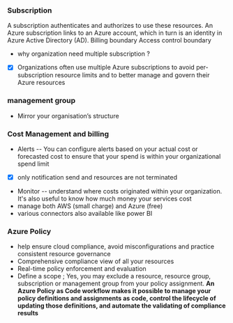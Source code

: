 ### Subscription

A subscription authenticates and authorizes  to use these resources. An Azure subscription links to an Azure account, which in turn is an identity in Azure Active Directory (AD).
Billing boundary 
Access control boundary

- why organization need multiple subscription ?
- [x] Organizations often use multiple Azure subscriptions to avoid per-subscription resource limits and to better manage and govern their Azure resources


### management group
- Mirror your organisation’s structure

### Cost Management and billing
- Alerts -- You can configure alerts based on your actual cost or forecasted cost to ensure that your spend is within your organizational spend limit
     
 - [x] only notification send and resources are not terminated
- Monitor -- understand where costs originated within your organization. It's also useful to know how much money your services cost
- manage both AWS (small charge) and Azure (free)
- various connectors also available like power BI

### Azure Policy 
- help ensure cloud compliance, avoid misconfigurations and practice consistent resource governance
- Comprehensive compliance view of all your resources
- Real-time policy enforcement and evaluation
- Define a scope ; Yes, you may exclude a resource, resource group, subscription or management group from your policy assignment.
**An Azure Policy as Code workflow makes it possible to manage your policy definitions and assignments as code, control the lifecycle of updating those definitions, and automate the validating of compliance results**
